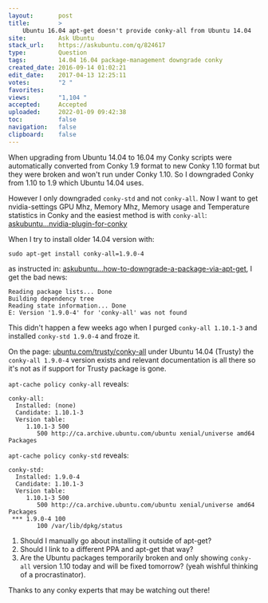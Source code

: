 ```yaml
---
layout:       post
title:        >
    Ubuntu 16.04 apt-get doesn't provide conky-all from Ubuntu 14.04
site:         Ask Ubuntu
stack_url:    https://askubuntu.com/q/824617
type:         Question
tags:         14.04 16.04 package-management downgrade conky
created_date: 2016-09-14 01:02:21
edit_date:    2017-04-13 12:25:11
votes:        "2 "
favorites:    
views:        "1,104 "
accepted:     Accepted
uploaded:     2022-01-09 09:42:38
toc:          false
navigation:   false
clipboard:    false
---
```


When upgrading from Ubuntu 14.04 to 16.04 my Conky scripts were automatically converted from Conky 1.9 format to new Conky 1.10 format but they were broken and won't run under Conky 1.10. So I downgraded Conky from 1.10 to 1.9 which Ubuntu 14.04 uses.

However I only downgraded `conky-std` and not `conky-all`. Now I want to get nvidia-settings GPU Mhz, Memory Mhz, Memory usage and Temperature statistics in Conky and the easiest method is with `conky-all`: [askubuntu...nvidia-plugin-for-conky][1]

When I try to install older 14.04 version with:

``` 
sudo apt-get install conky-all=1.9.0-4

```

as instructed in: [askubuntu...how-to-downgrade-a-package-via-apt-get][2], I get the bad news:

``` 
Reading package lists... Done
Building dependency tree       
Reading state information... Done
E: Version '1.9.0-4' for 'conky-all' was not found

```

This didn't happen a few weeks ago when I purged `conky-all 1.10.1-3` and installed `conky-std 1.9.0-4` and froze it.

On the page: [ubuntu.com/trusty/conky-all][3] under Ubuntu 14.04 (Trusty) the `conky-all 1.9.0-4` version exists and relevant documentation is all there so it's not as if support for Trusty package is gone.

`apt-cache policy conky-all` reveals:

``` 
conky-all:
  Installed: (none)
  Candidate: 1.10.1-3
  Version table:
     1.10.1-3 500
        500 http://ca.archive.ubuntu.com/ubuntu xenial/universe amd64 Packages

```

`apt-cache policy conky-std` reveals:

``` 
conky-std:
  Installed: 1.9.0-4
  Candidate: 1.10.1-3
  Version table:
     1.10.1-3 500
        500 http://ca.archive.ubuntu.com/ubuntu xenial/universe amd64 Packages
 *** 1.9.0-4 100
        100 /var/lib/dpkg/status

```

 1. Should I manually go about installing it outside of apt-get? 
 2. Should I link to a different PPA and apt-get that way?
 3. Are the Ubuntu packages temporarily broken and only showing `conky-all` version 1.10 today and will be fixed tomorrow? (yeah wishful thinking of a procrastinator).

Thanks to any conky experts that may be watching out there!

  [1]: https://askubuntu.com/questions/147283/nvidia-plugin-for-conky
  [2]: https://askubuntu.com/questions/138284/how-to-downgrade-a-package-via-apt-get
  [3]: http://packages.ubuntu.com/trusty/conky-all
